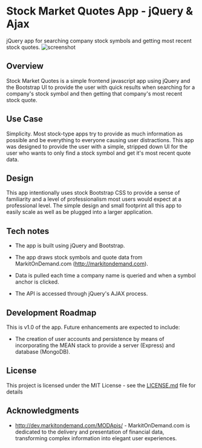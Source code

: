 # Stock Market Quotes App - jQuery & Ajax

jQuery app for searching company stock symbols and getting most recent stock quotes.
![screenshot](/public/assets/stock.png "screenshot")

## Overview

Stock Market Quotes is a simple frontend javascript app using jQuery and the Bootstrap UI to provide the user with quick results when searching for a company's stock symbol and then getting that company's most recent stock quote.


## Use Case

Simplicity. Most stock-type apps try to provide as much information as possible and be everything to everyone causing user distractions. This app was designed to provide the user with a simple, stripped down UI for the user who wants to only find a stock symbol and get it's most recent quote data.


## Design

This app intentionally uses stock Bootstrap CSS to provide a sense of familiarity and a level of professionalism most users would expect at a professional level. The simple design and small footprint all this app to easily scale as well as be plugged into a larger application.


## Tech notes


* The app is built using jQuery and Bootstrap.

* The app draws stock symbols and quote data from MarkitOnDemand.com (http://markitondemand.com).

* Data is pulled each time a company name is queried and when a symbol anchor is clicked.

* The API is accessed through jQuery's AJAX process.


## Development Roadmap

This is v1.0 of the app. Future enhancements are expected to include:

* The creation of user accounts and persistence by means of incorporating the MEAN stack to provide a server (Express) and database (MongoDB).


## License

This project is licensed under the MIT License - see the [LICENSE.md](LICENSE.md) file for details


## Acknowledgments

* http://dev.markitondemand.com/MODApis/ - MarkitOnDemand.com is dedicated to the delivery and presentation of financial data, transforming complex information into elegant user experiences.
